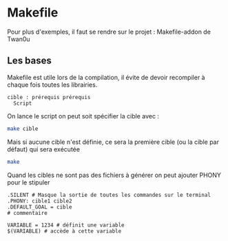 # Makefile
Pour plus d'exemples, il faut se rendre sur le projet : Makefile-addon de Twan0u 
## Les bases

Makefile est utile lors de la compilation, il évite de devoir recompiler à chaque fois toutes les librairies.

``` make
cible : prérequis prérequis
  Script
```
On lance le script on peut soit spécifier la cible avec :
``` bash
make cible
```
Mais si aucune cible n'est définie, ce sera la première cible (ou la cible par défaut) qui sera exécutée
``` bash
make
```

Quand les cibles ne sont pas des fichiers à générer on peut ajouter PHONY pour le stipuler

``` make
.SILENT # Masque la sortie de toutes les commandes sur le terminal
.PHONY: cible1 cible2
.DEFAULT_GOAL = cible
# commentaire

VARIABLE = 1234 # définit une variable
$(VARIABLE) # accède à cette variable
```
